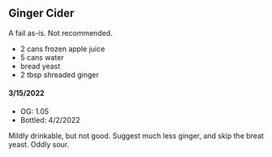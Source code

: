 Ginger Cider
------------

A fail as-is.  Not recommended.

- 2 cans frozen apple juice
- 5 cans water
- bread yeast
- 2 tbsp shreaded ginger

#### 3/15/2022
- OG: 1.05
- Bottled: 4/2/2022

Mildly drinkable, but not good.  Suggest much less ginger, and skip the breat yeast.  Oddly sour.
